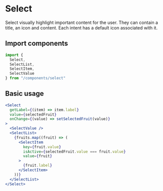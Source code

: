 # Select

Select visually highlight important content for the user. They can contain a
title, an icon and content. Each intent has a default icon associated with it.


## Import components

```jsx
import {
  Select,
  SelectList,
  SelectItem,
  SelectValue
} from "/components/select"
```

## Basic usage

```jsx
<Select
  getLabel={(item) => item.label}
  value={selectedFruit}
  onChange={(value) => setSelectedFruit(value)}
>
  <SelectValue />
  <SelectList>
    {fruits.map((fruit) => (
      <SelectItem
        key={fruit.value}
        isActive={selectedFruit.value === fruit.value}
        value={fruit}
      >
        {fruit.label}
      </SelectItem>
    ))}
  </SelectList>
</Select>
```